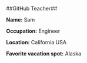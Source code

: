 ##GitHub Teacher##

**Name:** Sam

**Occupation:** Engineer

**Location:** California USA

**Favorite vacation spot:** Alaska
